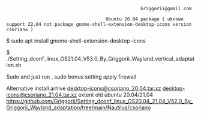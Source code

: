                                                       Griggorii@gmail.com

                                         Ubuntu 20.04 package ( uknown support 22.04 not package gnome-shell-extension-desktop-icons version csoriano )

$ sudo apt install gnome-shell-extension-desktop-icons

$ ./Setting_dconf_linux_OS21.04_V53.0_By_Griggorii_Wayland_vertical_adaptation.sh

Sudo and just run , sudo bonus setting apply firewall

Alternative install arhive desktop-icons@csoriano_20.04.tar.xz desktop-icons@csoriano_21.04.tar.xz extent old ubuntu 20.04/21.04 https://github.com/Griggorii/Setting_dconf_linux_OS20.04_21.04_V52.0_By_Griggorii_Wayland_adaptation/tree/main/Nautilus/csoriano

